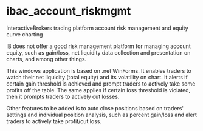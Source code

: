 # ibac_account_riskmgmt
InteractiveBrokers trading platform account risk management and equity curve charting

IB does not offer a good risk management platform for managing account equity, such as gain/loss, 
net liquidity data collection and presentation on charts, and among other things.

This windows application is based on .net WinForms. It enables traders to watch their net liquidity (total equity) and its volatility on chart.
It alerts if certain gain threshold is achieved and prompt traders to actively take some profits off the table. 
The same applies if certain loss threshold is violated, then it prompts traders to actively cut losses.

Other features to be added is to auto close positions based on traders' settings and individual position analysis, such as 
percent gain/loss and alert traders to actively take profit/cut loss.
